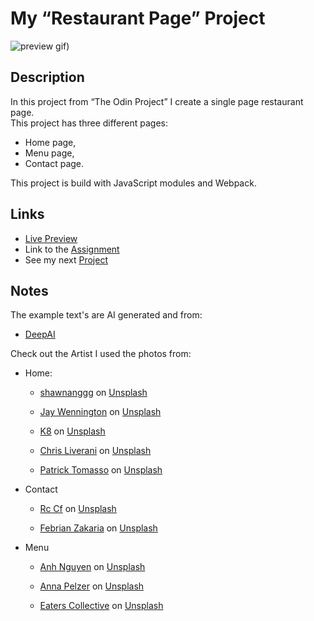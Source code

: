# My “Restaurant Page” Project
![preview gif](./media/prev.gif)) 

## Description
In this project from “The Odin Project” I create a single page restaurant page. <br>
This project has three different pages: 

- Home page,
- Menu page,
- Contact page.

This project is build with JavaScript modules and Webpack.

## Links
- [Live Preview](https://tomsoerr.github.io/odin-restaurant-page/)
- Link to the [Assignment](https://www.theodinproject.com/lessons/node-path-javascript-restaurant-page)
- See my next [Project]()

## Notes
The example text's are AI generated and from:
- [DeepAI](https://deepai.org/machine-learning-model/text-generator)

Check out the Artist I used the photos from:
- Home:
  - <a href="https://unsplash.com/@shawnanggg?utm_source=unsplash&amp;utm_medium=referral&amp;utm_content=creditCopyText">shawnanggg</a> on <a href="https://unsplash.com/s/photos/restaurant?utm_source=unsplash&amp;utm_medium=referral&amp;utm_content=creditCopyText">Unsplash</a>

  - <a href="https://unsplash.com/@jaywennington?utm_source=unsplash&amp;utm_medium=referral&amp;utm_content=creditCopyText">Jay Wennington</a> on <a href="https://unsplash.com/s/photos/restaurant?utm_source=unsplash&amp;utm_medium=referral&amp;utm_content=creditCopyText">Unsplash</a>

  - <a href="https://unsplash.com/@k8_iv?utm_source=unsplash&amp;utm_medium=referral&amp;utm_content=creditCopyText">K8</a> on <a href="https://unsplash.com/s/photos/restaurant?utm_source=unsplash&amp;utm_medium=referral&amp;utm_content=creditCopyText">Unsplash</a>

  - <a href="https://unsplash.com/@chrisliverani?utm_source=unsplash&amp;utm_medium=referral&amp;utm_content=creditCopyText">Chris Liverani</a> on <a href="https://unsplash.com/s/photos/restaurant?utm_source=unsplash&amp;utm_medium=referral&amp;utm_content=creditCopyText">Unsplash</a>

  - <a href="https://unsplash.com/@impatrickt?utm_source=unsplash&amp;utm_medium=referral&amp;utm_content=creditCopyText">Patrick Tomasso</a> on <a href="https://unsplash.com/s/photos/restaurant?utm_source=unsplash&amp;utm_medium=referral&amp;utm_content=creditCopyText">Unsplash</a>

- Contact
  - <a href="https://unsplash.com/@rccf?utm_source=unsplash&amp;utm_medium=referral&amp;utm_content=creditCopyText">Rc Cf</a> on <a href="https://unsplash.com/s/photos/chef?utm_source=unsplash&amp;utm_medium=referral&amp;utm_content=creditCopyText">Unsplash</a>

  - <a href="https://unsplash.com/@febrianzakaria?utm_source=unsplash&amp;utm_medium=referral&amp;utm_content=creditCopyText">Febrian Zakaria</a> on <a href="https://unsplash.com/s/photos/chef?utm_source=unsplash&amp;utm_medium=referral&amp;utm_content=creditCopyText">Unsplash</a>

- Menu
  - <a href="https://unsplash.com/@pwign?utm_source=unsplash&amp;utm_medium=referral&amp;utm_content=creditCopyText">Anh Nguyen</a> on <a href="https://unsplash.com/s/photos/food?utm_source=unsplash&amp;utm_medium=referral&amp;utm_content=creditCopyText">Unsplash</a>

  - <a href="https://unsplash.com/@annapelzer?utm_source=unsplash&amp;utm_medium=referral&amp;utm_content=creditCopyText">Anna Pelzer</a> on <a href="https://unsplash.com/s/photos/food?utm_source=unsplash&amp;utm_medium=referral&amp;utm_content=creditCopyText">Unsplash</a>

  - <a href="https://unsplash.com/@eaterscollective?utm_source=unsplash&amp;utm_medium=referral&amp;utm_content=creditCopyText">Eaters Collective</a> on <a href="https://unsplash.com/s/photos/food?utm_source=unsplash&amp;utm_medium=referral&amp;utm_content=creditCopyText">Unsplash</a>